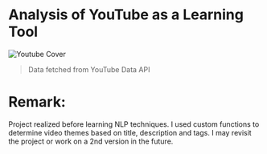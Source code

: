 # Analysis of YouTube as a Learning Tool
![Youtube Cover](https://github.com/user-attachments/assets/4f171445-4113-4bff-8b9b-4ca02cb02aa8)

> Data fetched from YouTube Data API

# Remark:
Project realized before learning NLP techniques. I used custom functions to determine video themes based on title, description and tags. I may revisit the project or work on a 2nd version in the future. 
